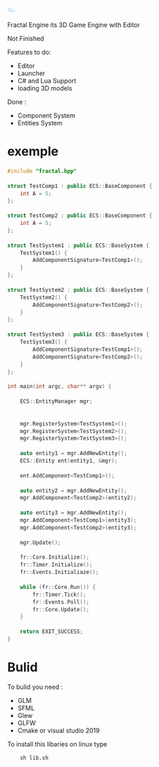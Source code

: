 <p align="left">
  <img src="res/Graphics/Logo.png" width="18" height="18">
</p>

Fractal Engine its 3D Game Engine with Editor

Not Finished

Features to do:

* Editor
* Launcher
* C# and Lua Support
* loading 3D models

Done :
* Component System
* Entities System

# exemple

```cpp
#include "fractal.hpp"

struct TestComp1 : public ECS::BaseComponent {
	int A = 5;
};

struct TestComp2 : public ECS::BaseComponent {
	int A = 5;
};

struct TestSystem1 : public ECS::BaseSystem {
	TestSystem1() {
		AddComponentSignature<TestComp1>();
	}
};

struct TestSystem2 : public ECS::BaseSystem {
	TestSystem2() {
		AddComponentSignature<TestComp2>();
	}
};

struct TestSystem3 : public ECS::BaseSystem {
	TestSystem3() {
		AddComponentSignature<TestComp1>();
		AddComponentSignature<TestComp2>();
	}
};

int main(int argc, char** argv) {

	ECS::EntityManager mgr;


	mgr.RegisterSystem<TestSystem1>();
	mgr.RegisterSystem<TestSystem2>();
	mgr.RegisterSystem<TestSystem3>();

	auto entity1 = mgr.AddNewEntity();
	ECS::Entity ent(entity1, &mgr);

	ent.AddComponent<TestComp1>();

	auto entity2 = mgr.AddNewEntity();
	mgr.AddComponent<TestComp2>(entity2);

	auto entity3 = mgr.AddNewEntity();
	mgr.AddComponent<TestComp1>(entity3);
	mgr.AddComponent<TestComp2>(entity3);

	mgr.Update();

	fr::Core.Initialize();
	fr::Timer.Initialize();
	fr::Events.Initialiaze();

	while (fr::Core.Run()) {
		fr::Timer.Tick();
		fr::Events.Poll();
		fr::Core.Update();
	}

	return EXIT_SUCCESS;
}
```
# Bulid

To bulid you need :

* GLM
* SFML
* Glew
* GLFW
* Cmake or visual studio 2019

To install this libaries on linux type

        sh lib.sh
